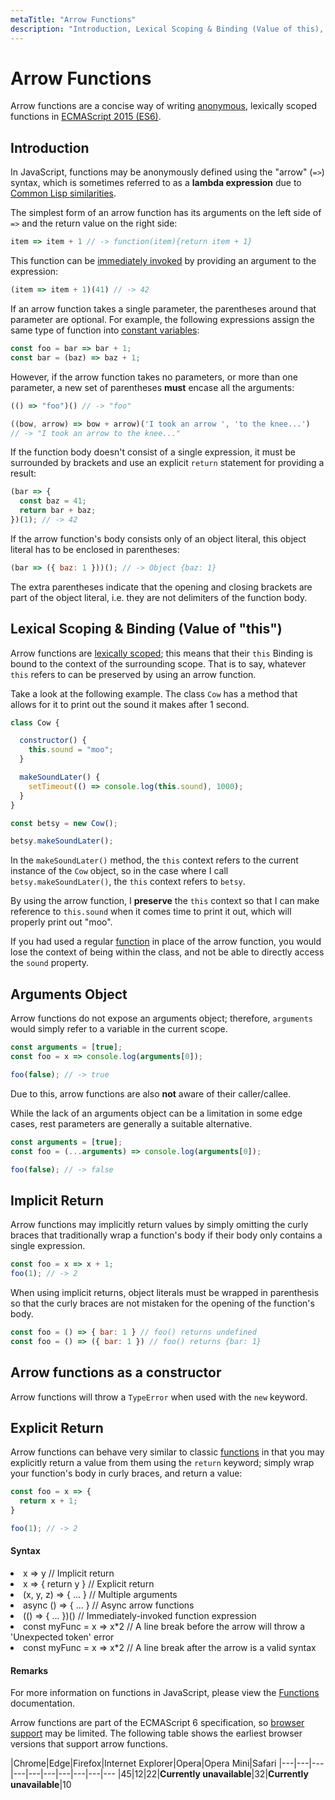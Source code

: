 ```yaml
---
metaTitle: "Arrow Functions"
description: "Introduction, Lexical Scoping & Binding (Value of this), Arguments Object, Implicit Return, Arrow functions as a constructor, Explicit Return"
---
```


# Arrow Functions


Arrow functions are a concise way of writing [anonymous](http://stackoverflow.com/documentation/javascript/186/functions/726/anonymous-function#t=201701181955410570791), lexically scoped functions in [ECMAScript 2015 (ES6)](https://developer.mozilla.org/en-US/docs/Web/JavaScript/New_in_JavaScript/ECMAScript_2015_support_in_Mozilla).



## Introduction


In JavaScript, functions may be anonymously defined using the "arrow" (`=>`) syntax, which is sometimes referred to as a **lambda expression** due to [Common Lisp similarities](http://stackoverflow.com/documentation/common-lisp/534/getting-started-with-common-lisp/27585/lambda-expressions-and-anonymous-functions#t=201701191214171703263).

The simplest form of an arrow function has its arguments on the left side of `=>` and the return value on the right side:

```js
item => item + 1 // -> function(item){return item + 1}

```

This function can be [immediately invoked](http://stackoverflow.com/documentation/javascript/186/functions/843/immediately-invoked-function-expressions#t=201701191225012327274) by providing an argument to the expression:

```js
(item => item + 1)(41) // -> 42

```

If an arrow function takes a single parameter, the parentheses around that parameter are optional. For example, the following expressions assign the same type of function into [constant variables](http://stackoverflow.com/documentation/javascript/3059/declarations-and-assignments/3965/declaring-and-initializing-constants#t=201701191238586119513):

```js
const foo = bar => bar + 1;
const bar = (baz) => baz + 1;

```

However, if the arrow function takes no parameters, or more than one parameter, a new set of parentheses **must** encase all the arguments:

```js
(() => "foo")() // -> "foo"

((bow, arrow) => bow + arrow)('I took an arrow ', 'to the knee...')
// -> "I took an arrow to the knee..."

```

If the function body doesn't consist of a single expression, it must be surrounded by brackets and use an explicit `return` statement for providing a result:

```js
(bar => {
  const baz = 41;
  return bar + baz;
})(1); // -> 42

```

If the arrow function's body consists only of an object literal, this object literal has to be enclosed in parentheses:

```js
(bar => ({ baz: 1 }))(); // -> Object {baz: 1}

```

The extra parentheses indicate that the opening and closing brackets are part of the object literal, i.e. they are not delimiters of the function body.



## Lexical Scoping & Binding (Value of "this")


Arrow functions are [lexically scoped](http://stackoverflow.com/questions/1047454/what-is-lexical-scope); this means that their `this` Binding is bound to the context of the surrounding scope. That is to say, whatever `this` refers to can be preserved by using an arrow function.

Take a look at the following example. The class `Cow` has a method that allows for it to print out the sound it makes after 1 second.

```js
class Cow {

  constructor() {
    this.sound = "moo";
  }

  makeSoundLater() {
    setTimeout(() => console.log(this.sound), 1000);
  }
}

const betsy = new Cow();

betsy.makeSoundLater();

```

In the `makeSoundLater()` method, the `this` context refers to the current instance of the `Cow` object, so in the case where I call `betsy.makeSoundLater()`, the `this` context refers to `betsy`.

By using the arrow function, I **preserve** the `this` context so that I can make reference to `this.sound` when it comes time to print it out, which will properly print out "moo".

If you had used a regular [function](http://stackoverflow.com/documentation/javascript/186/functions) in place of the arrow function, you would lose the context of being within the class, and not be able to directly access the `sound` property.



## Arguments Object


Arrow functions do not expose an arguments object; therefore, `arguments` would simply refer to a variable in the current scope.

```js
const arguments = [true];
const foo = x => console.log(arguments[0]);

foo(false); // -> true

```

Due to this, arrow functions are also **not** aware of their caller/callee.

While the lack of an arguments object can be a limitation in some edge cases, rest parameters are generally a suitable alternative.

```js
const arguments = [true];
const foo = (...arguments) => console.log(arguments[0]);

foo(false); // -> false

```



## Implicit Return


Arrow functions may implicitly return values by simply omitting the curly braces that traditionally wrap a function's body if their body only contains a single expression.

```js
const foo = x => x + 1;
foo(1); // -> 2

```

When using implicit returns, object literals must be wrapped in parenthesis so that the curly braces are not mistaken for the opening of the function's body.

```js
const foo = () => { bar: 1 } // foo() returns undefined
const foo = () => ({ bar: 1 }) // foo() returns {bar: 1}

```



## Arrow functions as a constructor


Arrow functions will throw a `TypeError` when used with the `new` keyword.



## Explicit Return


Arrow functions can behave very similar to classic [functions](http://stackoverflow.com/documentation/javascript/186/functions) in that you may explicitly return a value from them using the `return` keyword; simply wrap your function's body in curly braces, and return a value:

```js
const foo = x => {
  return x + 1;
}

foo(1); // -> 2

```



#### Syntax


<li>
x => y                // Implicit return
</li>
<li>
x => { return y }     // Explicit return
</li>
<li>
(x, y, z) => { ... }  // Multiple arguments
</li>
<li>
async () => { ... }   // Async arrow functions
</li>
<li>
(() => { ... })()     // Immediately-invoked function expression
</li>
<li>
const myFunc = x
=> x*2 // A line break before the arrow will throw a 'Unexpected token' error
</li>
<li>
const myFunc = x =>
x*2  // A line break after the arrow is a valid syntax
</li>



#### Remarks


For more information on functions in JavaScript, please view the [Functions](http://stackoverflow.com/documentation/javascript/186/functions) documentation.

Arrow functions are part of the ECMAScript 6 specification, so [browser support](http://caniuse.com/#feat=arrow-functions) may be limited. The following table shows the earliest browser versions that support arrow functions.

|Chrome|Edge|Firefox|Internet Explorer|Opera|Opera Mini|Safari</th>
|---|---|---|---|---|---|---|---|---|---
|45|12|22|**Currently unavailable**|32|**Currently unavailable**|10</td>

